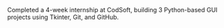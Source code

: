 Completed a 4-week internship at CodSoft, building 3 Python-based GUI projects using Tkinter, Git, and GitHub.
